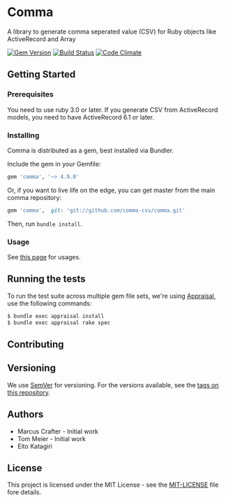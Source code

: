 # Comma

A library to generate comma seperated value (CSV) for Ruby objects like ActiveRecord and Array

[![Gem Version](https://badge.fury.io/rb/comma.svg)](http://badge.fury.io/rb/comma) [![Build Status](https://github.com/comma-csv/comma/actions/workflows/build.yml/badge.svg)](https://github.com/comma-csv/comma/actions/workflows/build.yml) [![Code Climate](https://codeclimate.com/github/comma-csv/comma.svg)](https://codeclimate.com/github/comma-csv/comma)

## Getting Started

### Prerequisites

You need to use ruby 3.0 or later. If you generate CSV from ActiveRecord models, you need to have ActiveRecord 6.1 or later.

### Installing

Comma is distributed as a gem, best installed via Bundler.

Include the gem in your Gemfile:

```ruby
gem 'comma', '~> 4.9.0'
```

Or, if you want to live life on the edge, you can get master from the main comma repository:

```ruby
gem 'comma',  git: 'git://github.com/comma-csv/comma.git'
```

Then, run `bundle install`.

### Usage

See [this page](https://github.com/comma-csv/comma/wiki) for usages.

## Running the tests

To run the test suite across multiple gem file sets, we're using [Appraisal](https://github.com/thoughtbot/appraisal), use the following commands:

```sh
$ bundle exec appraisal install
$ bundle exec appraisal rake spec

```

## Contributing

## Versioning

We use [SemVer](http://semver.org/) for versioning. For the versions available, see the [tags on this repository](https://github.com/comma-csv/comma/tags).

## Authors

* Marcus Crafter - Initial work
* Tom Meier - Initial work
* Eito Katagiri

## License

This project is licensed under the MIT License - see the [MIT-LICENSE](https://github.com/comma-csv/comma/blob/master/MIT-LICENSE) file fore details.

